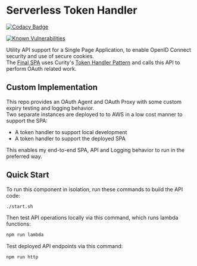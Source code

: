 # Serverless Token Handler

[![Codacy Badge](https://app.codacy.com/project/badge/Grade/bc52d166f1624ef9a2c0cfbf283deb23)](https://www.codacy.com/gh/gary-archer/oauth.tokenhandler.serverless/dashboard?utm_source=github.com&amp;utm_medium=referral&amp;utm_content=gary-archer/oauth.tokenhandler.serverless&amp;utm_campaign=Badge_Grade)

[![Known Vulnerabilities](https://snyk.io/test/github/gary-archer/oauth.tokenhandler.serverless/badge.svg?targetFile=package.json)](https://snyk.io/test/github/gary-archer/oauth.tokenhandler.serverless?targetFile=package.json)

Utility API support for a Single Page Application, to enable OpenID Connect security and use of secure cookies.\
The [Final SPA](https://github.com/gary-archer/oauth.websample.final) uses Curity's [Token Handler Pattern](https://github.com/curityio/spa-using-token-handler) and calls this API to perform OAuth related work.

## Custom Implementation

This repo provides an OAuth Agent and OAuth Proxy with some custom expiry testing and logging behavior.\
Two separate instances are deployed to to AWS in a low cost manner to support the SPA:

- A token handler to support local development
- A token handler to support the deployed SPA

This enables my end-to-end SPA, API and Logging behavior to run in the preferred way.

## Quick Start

To run this component in isolation, run these commands to build the API code:

```bash
./start.sh
```

Then test API operations locally via this command, which runs lambda functions:

```bash
npm run lambda
```

Test deployed API endpoints via this command:

```bash
npm run http
```
